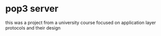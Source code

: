 # pop3 server
this was a project from a university course focused on application layer protocols and their design 
